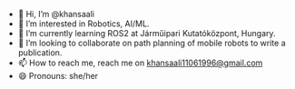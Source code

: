 - 👋 Hi, I’m @khansaali
- 👀 I’m interested in Robotics, AI/ML.
- 🌱 I’m currently learning ROS2 at Járműipari Kutatóközpont, Hungary.
- 💞️ I’m looking to collaborate on path planning of mobile robots to write a publication.
- 📫 How to reach me, reach me on khansaali11061996@gmail.com
- 😄 Pronouns: she/her

<!---
khansaali/khansaali is a ✨ special ✨ repository because its `README.md` (this file) appears on your GitHub profile.
You can click the Preview link to take a look at your changes.
--->

